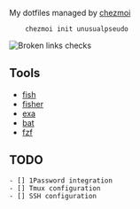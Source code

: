 My dotfiles managed by [chezmoi](https://github.com/twpayne/chezmoi)

        chezmoi init unusualpseudo

![Broken links checks](https://github.com/unusualpseudo/dotfiles/actions/workflows/broken-links-check.yaml/badge.svg)

## Tools

- [fish](https://github.com/fish-shell/fish-shell)
- [fisher](https://github.com/jorgebucaran/fisher)
- [exa](https://github.com/ogham/exa)
- [bat](https://github.com/sharkdp/bat)
- [fzf](https://github.com/junegunn/fzf)

## TODO

    - [] 1Password integration
    - [] Tmux configuration
    - [] SSH configuration
